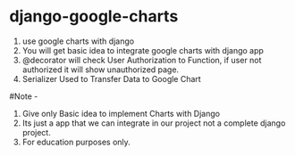 # django-google-charts
1. use google charts with django
2. You will get basic idea to integrate google charts with django app
3. @decorator will check User Authorization to Function, if user not authorized it will show unauthorized page.
4. Serializer Used to Transfer Data to Google Chart

#Note - 
1. Give only Basic idea to implement Charts with Django
2. Its just a app that we can integrate in our project not a complete django project.
3. For education purposes only.
